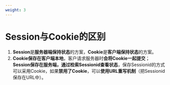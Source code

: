 ```yaml
---
weight: 3
---
```


# Session与Cookie的区别

1. **Session**是**服务器端保持状态**的方案，**Cookie**是**客户端保持状态**的方案。
2. **Cookie保存在客户端本地**，客户请求服务器时**会将Cookie一起提交**；**Session保存在服务端，通过检索Sessionid查看状态**，保存Sessionid的方式可以采用Cookie，如果**禁用了Cookie**，可以**使用URL重写机制**（把Sessionid保存在URL中）。

